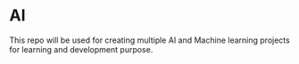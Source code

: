 # AI
This repo will be used for creating multiple AI and Machine learning projects for learning and development purpose.
